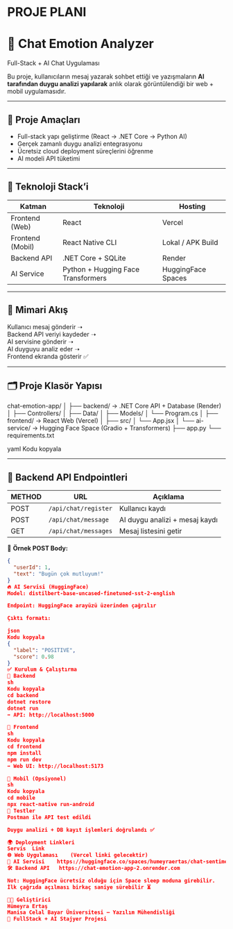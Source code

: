 # PROJE PLANI
# 🎯 Chat Emotion Analyzer  
Full-Stack + AI Chat Uygulaması

Bu proje, kullanıcıların mesaj yazarak sohbet ettiği ve yazışmaların **AI tarafından duygu analizi yapılarak** anlık olarak görüntülendiği bir web + mobil uygulamasıdır.

---

## 🧠 Proje Amaçları  
- Full-stack yapı geliştirme (React → .NET Core → Python AI)
- Gerçek zamanlı duygu analizi entegrasyonu
- Ücretsiz cloud deployment süreçlerini öğrenme
- AI modeli API tüketimi

---

## 🚀 Teknoloji Stack’i
| Katman | Teknoloji | Hosting |
|--------|----------|---------|
| Frontend (Web) | React | Vercel |
| Frontend (Mobil) | React Native CLI | Lokal / APK Build |
| Backend API | .NET Core + SQLite | Render |
| AI Service | Python + Hugging Face Transformers | HuggingFace Spaces |

---

## 📌 Mimari Akış
Kullanıcı mesaj gönderir ➝  
Backend API veriyi kaydeder ➝  
AI servisine gönderir ➝  
AI duyguyu analiz eder ➝  
Frontend ekranda gösterir ✅

---

## 🗂 Proje Klasör Yapısı

chat-emotion-app/
│
├── backend/ → .NET Core API + Database (Render)
│ ├── Controllers/
│ ├── Data/
│ ├── Models/
│ └── Program.cs
│
├── frontend/ → React Web (Vercel)
│ ├── src/
│ └── App.jsx
│
└── ai-service/ → Hugging Face Space (Gradio + Transformers)
├── app.py
└── requirements.txt

yaml
Kodu kopyala

---

## 🔌 Backend API Endpointleri

| METHOD | URL | Açıklama |
|--------|-----|----------|
| POST | `/api/chat/register` | Kullanıcı kaydı |
| POST | `/api/chat/message` | AI duygu analizi + mesaj kaydı |
| GET | `/api/chat/messages` | Mesaj listesini getir |

📝 **Örnek POST Body:**
```json
{
  "userId": 1,
  "text": "Bugün çok mutluyum!"
}
🔥 AI Servisi (HuggingFace)
Model: distilbert-base-uncased-finetuned-sst-2-english

Endpoint: HuggingFace arayüzü üzerinden çağrılır

Çıktı formatı:

json
Kodu kopyala
{
  "label": "POSITIVE",
  "score": 0.98
}
✅ Kurulum & Çalıştırma
🔹 Backend
sh
Kodu kopyala
cd backend
dotnet restore
dotnet run
➡ API: http://localhost:5000

🔹 Frontend
sh
Kodu kopyala
cd frontend
npm install
npm run dev
➡ Web UI: http://localhost:5173

🔹 Mobil (Opsiyonel)
sh
Kodu kopyala
cd mobile
npx react-native run-android
🧪 Testler
Postman ile API test edildi

Duygu analizi + DB kayıt işlemleri doğrulandı ✅

🌍 Deployment Linkleri
Servis	Link
🌐 Web Uygulaması	(Vercel linki gelecektir)
🧩 AI Servisi	https://huggingface.co/spaces/humeyraertas/chat-sentiment-analyzer
🛠 Backend API	https://chat-emotion-app-2.onrender.com

Not: HuggingFace ücretsiz olduğu için Space sleep moduna girebilir.
İlk çağrıda açılması birkaç saniye sürebilir ⏳

👩‍💻 Geliştirici
Hümeyra Ertaş
Manisa Celal Bayar Üniversitesi – Yazılım Mühendisliği
📌 FullStack + AI Stajyer Projesi


